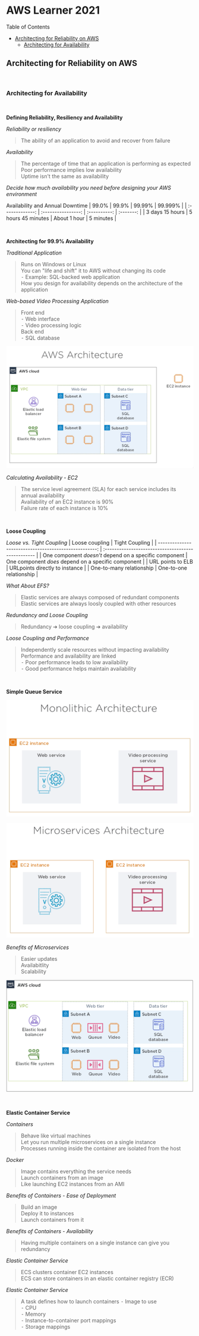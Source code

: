 # AWS Learner 2021 <!-- omit in toc -->

Table of Contents
- [Architecting for Reliability on AWS](#architecting-for-reliability-on-aws)
	- [Architecting for Availability](#architecting-for-availability)

## Architecting for Reliability on AWS

<br>

### Architecting for Availability

<br>

**Defining Reliability, Resiliency and Availability**

*Reliability or resiliency*
> The ability of an application to avoid and recover from failure

*Availability*
> The percentage of time that an application is performing as expected\
> Poor performance implies low availability\
> Uptime isn't the same as availability

*Decide how much availability you need before designing your AWS environment*

Availability and Annual Downtime
| 99.0%           |       99.9%        |    99.99%    |   99.999% |
| :-------------: | :----------------: | :----------: | :-------: |
| 3 days 15 hours | 5 hours 45 minutes | About 1 hour | 5 minutes |

<br>

**Architecting for 99.9% Availability**

*Traditional Application*
> Runs on Windows or Linux\
> You can "life and shift" it to AWS without changing its code\
> ⁃ Example: SQL-backed web application\
> How you design for availability depends on the architecture of the application

*Web-based Video Processing Application*
> Front end\
> ⁃ Web interface\
> ⁃ Video processing logic\
> Back end\
> ⁃ SQL database

![AWS Architecture](img/AWS_Architecture.png)

*Calculating Availability - EC2*
> The service level agreement (SLA) for each service includes its annual availability\
> Availability of an EC2 instance is 90%\
> Failure rate of each instance is 10%

<br>

**Loose Coupling**

*Loose vs. Tight Coupling*
| Loose coupling                                         |                                      Tight Coupling |
| ----------------------------------------------------: | :------------------------------------------------- |
| One component *doesn't* depend on a specific component | One component *does* depend on a specific component |
| URL points to ELB                                      |                      URLpoints directly to instance |
| One-to-many relationship                               |                             One-to-one relationship |

*What About EFS?*
> Elastic services are always composed of redundant components\
> Elastic services are always loosly coupled with other resources

*Redundancy and Loose Coupling*
> Redundancy ➔ loose coupling ➔ availability

*Loose Coupling and Performance*
> Independently scale resources without impacting availability\
> Performance and availability are linked\
> ⁃ Poor performance leads to low availability\
> ⁃ Good performance helps maintain availability

<br>

**Simple Queue Service**

![Monolithic Architecture](img/Monolithic_Architecture.png)

![Microservices Architecture](img/Microservices_Architecture.png)

*Benefits of Microservices*
> Easier updates\
> Availabitlity\
> Scalability

![Microservices Architecture](img/Microservices_Architecture_1.png)

<br>

**Elastic Container Service**

*Containers*
> Behave like virtual machines\
> Let you run multiple microservices on a single instance\
> Processes running inside the container are isolated from the host

*Docker*
> Image contains everything the service needs\
> Launch containers from an image\
> Like launching EC2 instances from an AMI

*Benefits of Containers - Ease of Deployment*
> Build an image\
> Deploy it to instances\
> Launch containers from it

*Benefits of Containers - Availability*
> Having multiple containers on a single instance can give you redundancy

*Elastic Container Service*
> ECS clusters container EC2 instances\
> ECS can store containers in an elastic container registry (ECR)

*Elastic Container Service*
> A task defines how to launch containers
> ⁃ Image to use\
> ⁃ CPU\
> ⁃ Memory\
> ⁃ Instance-to-container port mappings\
> ⁃ Storage mappings
